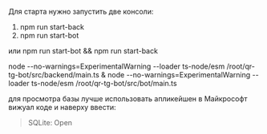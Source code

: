 Для старта нужно запустить две консоли:
1) npm run start-back
2) npm run start-bot

или
 npm run start-bot && npm run start-back

 node --no-warnings=ExperimentalWarning --loader ts-node/esm /root/qr-tg-bot/src/backend/main.ts &
 node --no-warnings=ExperimentalWarning --loader ts-node/esm /root/qr-tg-bot/src/bot/main.ts

для просмотра базы лучше использовать апликейшен в Майкрософт вижуал коде и наверху ввести:
>SQLite: Open